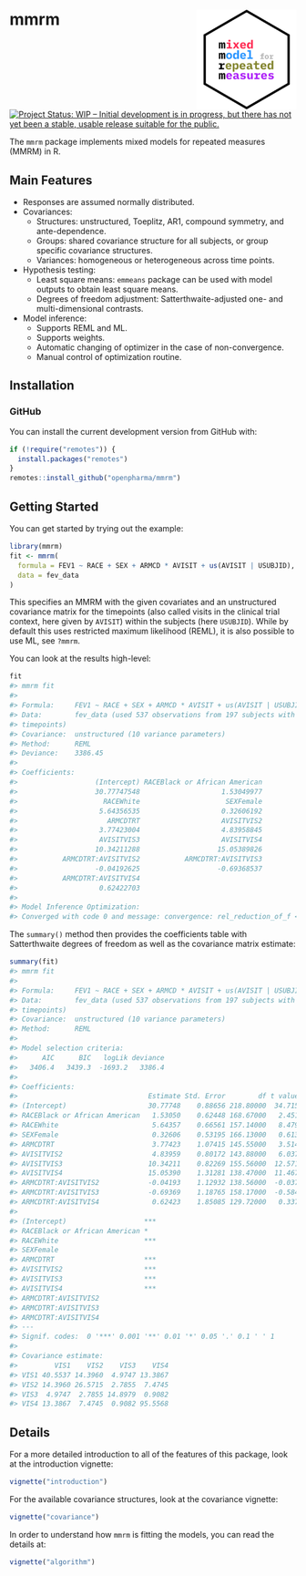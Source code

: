<!-- markdownlint-disable-file -->
<!-- README.md needs to be generated from README.Rmd. Please edit that file -->

# mmrm <img src="man/figures/logo.svg" align="right" width="175" />

[![Project Status: WIP – Initial development is in progress, but there
has not yet been a stable, usable release suitable for the
public.](https://www.repostatus.org/badges/latest/wip.svg)](https://www.repostatus.org/#wip)

The `mmrm` package implements mixed models for repeated measures (MMRM)
in R.

## Main Features

- Responses are assumed normally distributed.
- Covariances:
  - Structures: unstructured, Toeplitz, AR1, compound symmetry, and
    ante-dependence.
  - Groups: shared covariance structure for all subjects, or group
    specific covariance structures.
  - Variances: homogeneous or heterogeneous across time points.
- Hypothesis testing:
  - Least square means: `emmeans` package can be used with model
    outputs to obtain least square means.
  - Degrees of freedom adjustment: Satterthwaite-adjusted one- and
    multi-dimensional contrasts.
- Model inference:
  - Supports REML and ML.
  - Supports weights.
  - Automatic changing of optimizer in the case of non-convergence.
  - Manual control of optimization routine.

## Installation

### GitHub

You can install the current development version from GitHub with:

```r
if (!require("remotes")) {
  install.packages("remotes")
}
remotes::install_github("openpharma/mmrm")
```

## Getting Started

You can get started by trying out the example:

```r
library(mmrm)
fit <- mmrm(
  formula = FEV1 ~ RACE + SEX + ARMCD * AVISIT + us(AVISIT | USUBJID),
  data = fev_data
)
```

This specifies an MMRM with the given covariates and an unstructured
covariance matrix for the timepoints (also called visits in the clinical
trial context, here given by `AVISIT`) within the subjects (here
`USUBJID`). While by default this uses restricted maximum likelihood
(REML), it is also possible to use ML, see `?mmrm`.

You can look at the results high-level:

```r
fit
#> mmrm fit
#>
#> Formula:     FEV1 ~ RACE + SEX + ARMCD * AVISIT + us(AVISIT | USUBJID)
#> Data:        fev_data (used 537 observations from 197 subjects with maximum 4
#> timepoints)
#> Covariance:  unstructured (10 variance parameters)
#> Method:      REML
#> Deviance:    3386.45
#>
#> Coefficients:
#>                   (Intercept) RACEBlack or African American
#>                   30.77747548                    1.53049977
#>                     RACEWhite                     SEXFemale
#>                    5.64356535                    0.32606192
#>                      ARMCDTRT                    AVISITVIS2
#>                    3.77423004                    4.83958845
#>                    AVISITVIS3                    AVISITVIS4
#>                   10.34211288                   15.05389826
#>           ARMCDTRT:AVISITVIS2           ARMCDTRT:AVISITVIS3
#>                   -0.04192625                   -0.69368537
#>           ARMCDTRT:AVISITVIS4
#>                    0.62422703
#>
#> Model Inference Optimization:
#> Converged with code 0 and message: convergence: rel_reduction_of_f <= factr*epsmch
```

The `summary()` method then provides the coefficients table with
Satterthwaite degrees of freedom as well as the covariance matrix
estimate:

```r
summary(fit)
#> mmrm fit
#>
#> Formula:     FEV1 ~ RACE + SEX + ARMCD * AVISIT + us(AVISIT | USUBJID)
#> Data:        fev_data (used 537 observations from 197 subjects with maximum 4
#> timepoints)
#> Covariance:  unstructured (10 variance parameters)
#> Method:      REML
#>
#> Model selection criteria:
#>      AIC      BIC   logLik deviance
#>   3406.4   3439.3  -1693.2   3386.4
#>
#> Coefficients:
#>                                Estimate Std. Error        df t value Pr(>|t|)
#> (Intercept)                    30.77748    0.88656 218.80000  34.715  < 2e-16
#> RACEBlack or African American   1.53050    0.62448 168.67000   2.451 0.015272
#> RACEWhite                       5.64357    0.66561 157.14000   8.479 1.56e-14
#> SEXFemale                       0.32606    0.53195 166.13000   0.613 0.540744
#> ARMCDTRT                        3.77423    1.07415 145.55000   3.514 0.000589
#> AVISITVIS2                      4.83959    0.80172 143.88000   6.037 1.27e-08
#> AVISITVIS3                     10.34211    0.82269 155.56000  12.571  < 2e-16
#> AVISITVIS4                     15.05390    1.31281 138.47000  11.467  < 2e-16
#> ARMCDTRT:AVISITVIS2            -0.04193    1.12932 138.56000  -0.037 0.970439
#> ARMCDTRT:AVISITVIS3            -0.69369    1.18765 158.17000  -0.584 0.559996
#> ARMCDTRT:AVISITVIS4             0.62423    1.85085 129.72000   0.337 0.736463
#>
#> (Intercept)                   ***
#> RACEBlack or African American *
#> RACEWhite                     ***
#> SEXFemale
#> ARMCDTRT                      ***
#> AVISITVIS2                    ***
#> AVISITVIS3                    ***
#> AVISITVIS4                    ***
#> ARMCDTRT:AVISITVIS2
#> ARMCDTRT:AVISITVIS3
#> ARMCDTRT:AVISITVIS4
#> ---
#> Signif. codes:  0 '***' 0.001 '**' 0.01 '*' 0.05 '.' 0.1 ' ' 1
#>
#> Covariance estimate:
#>         VIS1    VIS2    VIS3    VIS4
#> VIS1 40.5537 14.3960  4.9747 13.3867
#> VIS2 14.3960 26.5715  2.7855  7.4745
#> VIS3  4.9747  2.7855 14.8979  0.9082
#> VIS4 13.3867  7.4745  0.9082 95.5568
```

## Details

For a more detailed introduction to all of the features of this package,
look at the introduction vignette:

```r
vignette("introduction")
```

For the available covariance structures, look at the covariance
vignette:

```r
vignette("covariance")
```

In order to understand how `mmrm` is fitting the models, you can read
the details at:

```r
vignette("algorithm")
```
